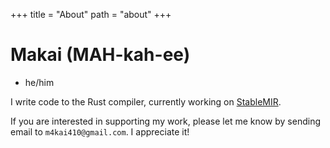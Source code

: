 +++
title = "About"
path = "about"
+++

# Makai (MAH-kah-ee)
- he/him

I write code to the Rust compiler, currently working on [StableMIR](https://github.com/rust-lang/project-stable-mir).

If you are interested in supporting my work, please let me know by sending email to `m4kai410@gmail.com`. I appreciate it!
